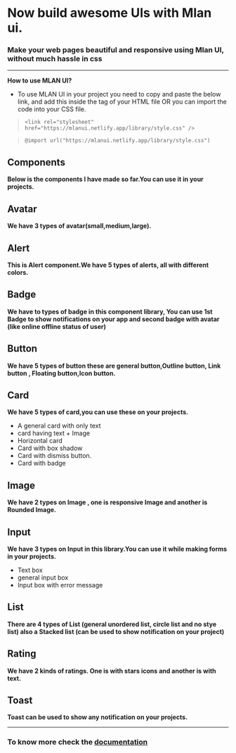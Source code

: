 # Now build awesome UIs  with Mlan ui.

### Make your web pages beautiful and responsive using Mlan UI, without much hassle in css
---
**How to use MLAN UI?** 
- To use MLAN UI in your project you need to copy and paste the below link, and add this inside the <head> tag of your HTML file OR you can import the code into your CSS file.

> `<link rel="stylesheet" href="https://mlanui.netlify.app/library/style.css" />`

> `@import url("https://mlanui.netlify.app/library/style.css")`

## Components

**Below is the components I have made so far.You can use it in your projects.**

## Avatar
**We have 3 types of avatar(small,medium,large).**
## Alert
**This is Alert component.We have 5 types of alerts, all with different colors.**

## Badge
**We have to types of badge in this component library, You can use 1st Badge to show notifications on your app and second badge with avatar (like online offline status of user)**
## Button
**We have 5 types of button these are general button,Outline button, Link button , Floating button,Icon button.**

## Card
**We have 5 types of card,you can use these on your projects.** 
- A general card with only text 
- card having  text + Image
- Horizontal card
- Card with box shadow
- Card with dismiss button.
- Card with badge

## Image
**We have 2 types on Image , one is responsive Image and another is Rounded Image.**

## Input
**We have 3 types on Input in this library.You can use it while making forms in your projects.**

- Text box 
- general input box 
- Input box with error message

## List
**There are 4 types of List (general unordered list, circle list and no stye list) also a Stacked list (can be used to show notification on your project)**

## Rating
**We have 2 kinds of ratings. One is with stars icons and another is with text.**

## Toast
**Toast can be used to show any notification on your projects.**

---
### To know more check the [documentation](https://mlanui.netlify.app/library/docs/docs.html)